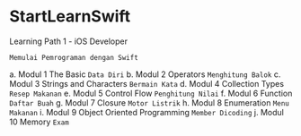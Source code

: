 # StartLearnSwift

Learning Path 1 - iOS Developer 

`Memulai Pemrograman dengan Swift`

   a. Modul 1 The Basic `Data Diri`
   b. Modul 2 Operators `Menghitung Balok`
   c. Modul 3 Strings and Characters `Bermain Kata`
   d. Modul 4 Collection Types `Resep Makanan`
   e. Modul 5 Control Flow `Penghitung Nilai`
   f. Modul 6 Function `Daftar Buah`
   g. Modul 7 Closure `Motor Listrik`
   h. Modul 8 Enumeration `Menu Makanan`
   i. Modul 9 Object Oriented Programming `Member Dicoding`
   j. Modul 10 Memory `Exam`

